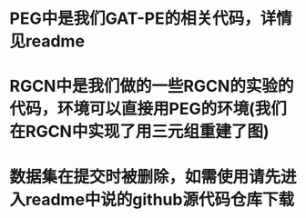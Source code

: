 # PEG中是我们GAT-PE的相关代码，详情见readme
# RGCN中是我们做的一些RGCN的实验的代码，环境可以直接用PEG的环境(我们在RGCN中实现了用三元组重建了图)

# 数据集在提交时被删除，如需使用请先进入readme中说的github源代码仓库下载

